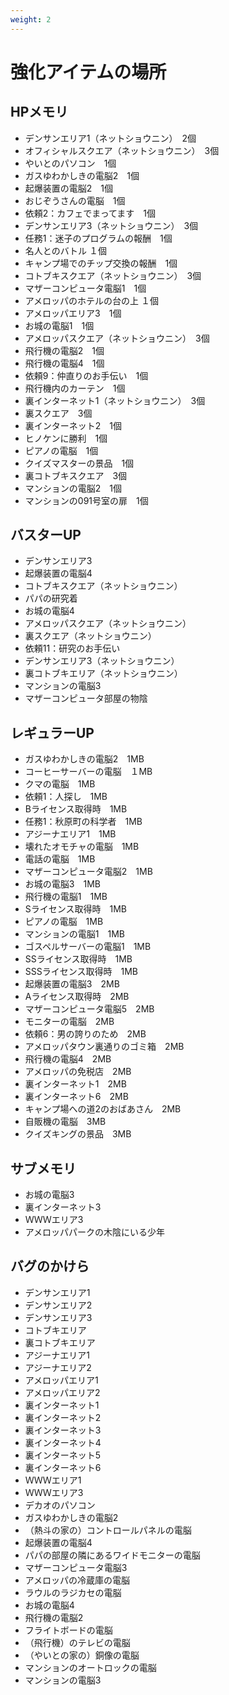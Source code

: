 ```yaml
---
weight: 2
---
```


# 強化アイテムの場所
## HPメモリ
* デンサンエリア1（ネットショウニン）　2個
* オフィシャルスクエア（ネットショウニン）　3個
* やいとのパソコン　1個
* ガスゆわかしきの電脳2　1個
* 起爆装置の電脳2　1個
* おじぞうさんの電脳　1個
* 依頼2：カフェでまってます　1個
* デンサンエリア3（ネットショウニン）　3個
* 任務1：迷子のプログラムの報酬　1個
* 名人とのバトル １個
* キャンプ場でのチップ交換の報酬　1個
* コトブキスクエア（ネットショウニン）　3個
* マザーコンピュータ電脳1　1個
* アメロッパのホテルの台の上 １個
* アメロッパエリア3　1個
* お城の電脳1　1個
* アメロッパスクエア（ネットショウニン）　3個
* 飛行機の電脳2　1個
* 飛行機の電脳4　1個
* 依頼9：仲直りのお手伝い　1個
* 飛行機内のカーテン　1個
* 裏インターネット1（ネットショウニン）　3個
* 裏スクエア　3個
* 裏インターネット2　1個
* ヒノケンに勝利　1個
* ピアノの電脳　1個
* クイズマスターの景品　1個
* 裏コトブキスクエア　3個
* マンションの電脳2　1個
* マンションの091号室の扉　1個

## バスターUP
* デンサンエリア3
* 起爆装置の電脳4
* コトブキスクエア（ネットショウニン）
* パパの研究着
* お城の電脳4
* アメロッパスクエア（ネットショウニン）
* 裏スクエア（ネットショウニン）
* 依頼11：研究のお手伝い
* デンサンエリア3（ネットショウニン）
* 裏コトブキエリア（ネットショウニン）
* マンションの電脳3
* マザーコンピュータ部屋の物陰

## レギュラーUP
* ガスゆわかしきの電脳2　1MB
* コーヒーサーバーの電脳　１MB
* クマの電脳　1MB
* 依頼1：人探し　1MB
* Bライセンス取得時　1MB
* 任務1：秋原町の科学者　1MB
* アジーナエリア1　1MB
* 壊れたオモチャの電脳　1MB
* 電話の電脳　1MB
* マザーコンピュータ電脳2　1MB
* お城の電脳3　1MB
* 飛行機の電脳1　1MB
* Sライセンス取得時　1MB
* ピアノの電脳　1MB
* マンションの電脳1　1MB
* ゴスペルサーバーの電脳1　1MB
* SSライセンス取得時　1MB
* SSSライセンス取得時　1MB
* 起爆装置の電脳3　2MB
* Aライセンス取得時　2MB
* マザーコンピュータ電脳5　2MB
* モニターの電脳　2MB
* 依頼6：男の誇りのため　2MB
* アメロッパタウン裏通りのゴミ箱　2MB
* 飛行機の電脳4　2MB
* アメロッパの免税店　2MB
* 裏インターネット1　2MB
* 裏インターネット6　2MB
* キャンプ場への道2のおばあさん　2MB
* 自販機の電脳　3MB
* クイズキングの景品　3MB

## サブメモリ
* お城の電脳3
* 裏インターネット3
* ＷＷＷエリア3
* アメロッパパークの木陰にいる少年

## バグのかけら
* デンサンエリア1
* デンサンエリア2
* デンサンエリア3
* コトブキエリア
* 裏コトブキエリア
* アジーナエリア1
* アジーナエリア2
* アメロッパエリア1
* アメロッパエリア2
* 裏インターネット1
* 裏インターネット2
* 裏インターネット3
* 裏インターネット4
* 裏インターネット5
* 裏インターネット6
* ＷＷＷエリア1
* ＷＷＷエリア3
* デカオのパソコン
* ガスゆわかしきの電脳2
* （熱斗の家の）コントロールパネルの電脳
* 起爆装置の電脳4
* パパの部屋の隣にあるワイドモニターの電脳
* マザーコンピュータ電脳3
* アメロッパの冷蔵庫の電脳
* ラウルのラジカセの電脳
* お城の電脳4
* 飛行機の電脳2
* フライトボードの電脳
* （飛行機）のテレビの電脳
* （やいとの家の）銅像の電脳
* マンションのオートロックの電脳
* マンションの電脳3
